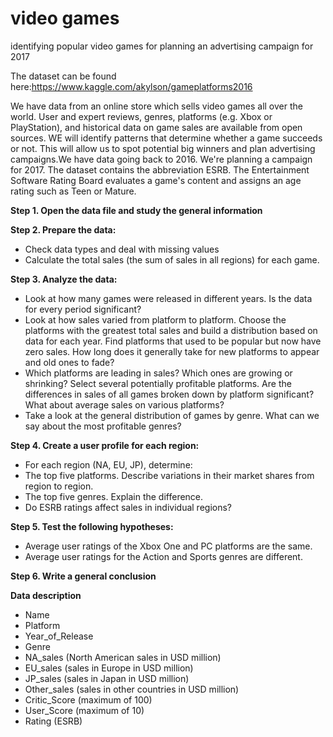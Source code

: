 # video games
identifying popular video games for planning an advertising campaign for 2017

The dataset can be found here:<https://www.kaggle.com/akylson/gameplatforms2016>

We have data from an online store which sells video games all over the world. User and expert reviews, genres, platforms (e.g. Xbox or PlayStation), and historical data on game sales are available from open sources. WE will identify patterns that determine whether a game succeeds or not. This will allow us to spot potential big winners and plan advertising campaigns.We have data going back to 2016. We're planning a campaign for 2017.
The dataset contains the abbreviation ESRB. The Entertainment Software Rating Board evaluates a game's content and assigns an age rating such as Teen or Mature.

**Step 1. Open the data file and study the general information**

**Step 2. Prepare the data:**
- Check data types and deal with missing values
- Calculate the total sales (the sum of sales in all regions) for each game.

**Step 3. Analyze the data:**
- Look at how many games were released in different years. Is the data for every period significant?
- Look at how sales varied from platform to platform. Choose the platforms with the greatest total sales and build a distribution based on data for each year. Find platforms that used to be popular but now have zero sales. How long does it generally take for new platforms to appear and old ones to fade?
- Which platforms are leading in sales? Which ones are growing or shrinking? Select several potentially profitable platforms.
Are the differences in sales of all games broken down by platform significant? What about average sales on various platforms?
- Take a look at the general distribution of games by genre. What can we say about the most profitable genres? 

**Step 4. Create a user profile for each region:**
- For each region (NA, EU, JP), determine:
- The top five platforms. Describe variations in their market shares from region to region.
- The top five genres. Explain the difference.
- Do ESRB ratings affect sales in individual regions?

**Step 5. Test the following hypotheses:**
- Average user ratings of the Xbox One and PC platforms are the same.
- Average user ratings for the Action and Sports genres are different.

**Step 6. Write a general conclusion**

**Data description**
- Name
- Platform
- Year_of_Release
- Genre
- NA_sales (North American sales in USD million)
- EU_sales (sales in Europe in USD million)
- JP_sales (sales in Japan in USD million)
- Other_sales (sales in other countries in USD million)
- Critic_Score (maximum of 100)
- User_Score (maximum of 10)
- Rating (ESRB)
